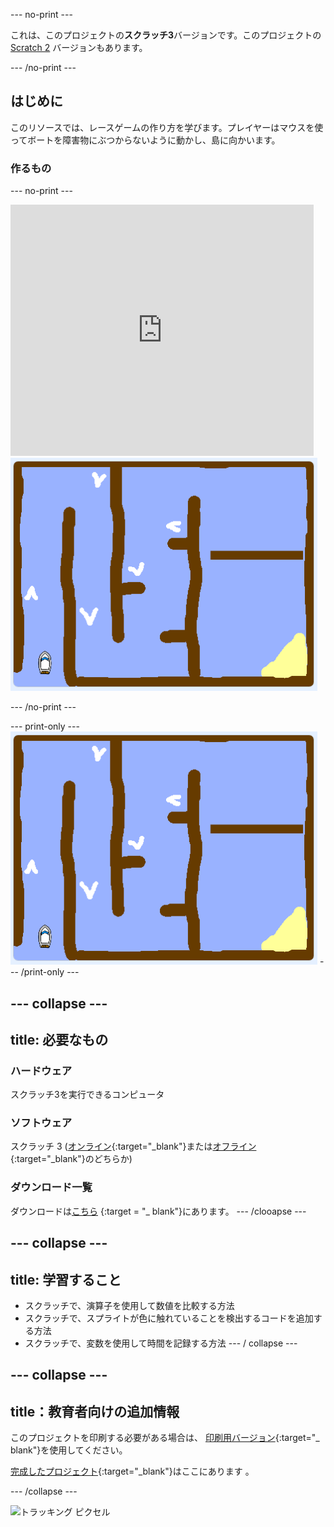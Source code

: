 \--- no-print \---

これは、このプロジェクトの**スクラッチ3**バージョンです。このプロジェクトの[ Scratch 2](https://projects.raspberrypi.org/en/projects/boat-race-scratch2) バージョンもあります。

\--- /no-print \---

## はじめに

このリソースでは、レースゲームの作り方を学びます。プレイヤーはマウスを使ってボートを障害物にぶつからないように動かし、島に向かいます。

### 作るもの

\--- no-print \---

<div class="scratch-preview">
  <iframe allowtransparency="true" width="485" height="402" src="https://scratch.mit.edu/projects/embed/276662533/?autostart=false" frameborder="0" scrolling="no"></iframe>
  <img src="images/boat_race_demo.png">
</div>

\--- /no-print \---

\--- print-only \--- ![boat race demo](images/boat_race_demo.png) \--- /print-only \---

## \--- collapse \---

## title: 必要なもの

### ハードウェア

スクラッチ3を実行できるコンピュータ

### ソフトウェア

スクラッチ 3 ([オンライン](https://rpf.io/scratchon){:target="_blank"}または[オフライン](https://rpf.io/scratchoff){:target="_blank"}のどちらか)

### ダウンロード一覧

ダウンロードは[こちら](http://rpf.io/p/en/boat-race-go) {:target = "_ blank"}にあります。 \--- /clooapse \---

## \--- collapse \---

## title: 学習すること

- スクラッチで、演算子を使用して数値を比較する方法
- スクラッチで、スプライトが色に触れていることを検出するコードを追加する方法
- スクラッチで、変数を使用して時間を記録する方法 \--- / collapse \---

## \--- collapse \---

## title：教育者向けの追加情報

このプロジェクトを印刷する必要がある場合は、 [印刷用バージョン](https://projects.raspberrypi.org/en/projects/boat-race/print){:target="_ blank"}を使用してください。

[完成したプロジェクト](http://rpf.io/p/en/boat-race-get){:target="_blank"}はここにあります 。

\--- /collapse \---

![トラッキング ピクセル](https://code.org/api/hour/begin_codeclub_boatrace.png)